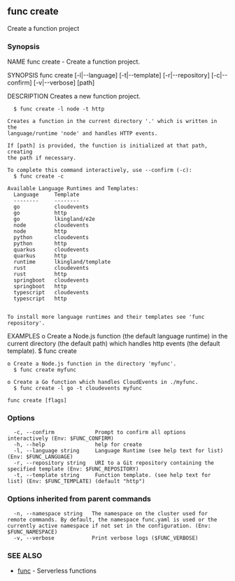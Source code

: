 ## func create

Create a function project

### Synopsis


NAME
	func create - Create a function project.

SYNOPSIS
	func create [-l|--language] [-t|--template] [-r|--repository]
	            [-c|--confirm]  [-v|--verbose]  [path]

DESCRIPTION
	Creates a new function project.

	  $ func create -l node -t http

	Creates a function in the current directory '.' which is written in the
	language/runtime 'node' and handles HTTP events.

	If [path] is provided, the function is initialized at that path, creating
	the path if necessary.

	To complete this command interactively, use --confirm (-c):
	  $ func create -c

	Available Language Runtimes and Templates:
	  Language     Template
	  --------     --------
	  go           cloudevents
	  go           http
	  go           lkingland/e2e
	  node         cloudevents
	  node         http
	  python       cloudevents
	  python       http
	  quarkus      cloudevents
	  quarkus      http
	  runtime      lkingland/template
	  rust         cloudevents
	  rust         http
	  springboot   cloudevents
	  springboot   http
	  typescript   cloudevents
	  typescript   http


	To install more language runtimes and their templates see 'func repository'.


EXAMPLES
	o Create a Node.js function (the default language runtime) in the current
	  directory (the default path) which handles http events (the default
	  template).
	  $ func create

	o Create a Node.js function in the directory 'myfunc'.
	  $ func create myfunc

	o Create a Go function which handles CloudEvents in ./myfunc.
	  $ func create -l go -t cloudevents myfunc


```
func create [flags]
```

### Options

```
  -c, --confirm             Prompt to confirm all options interactively (Env: $FUNC_CONFIRM)
  -h, --help                help for create
  -l, --language string     Language Runtime (see help text for list) (Env: $FUNC_LANGUAGE)
  -r, --repository string   URI to a Git repository containing the specified template (Env: $FUNC_REPOSITORY)
  -t, --template string     Function template. (see help text for list) (Env: $FUNC_TEMPLATE) (default "http")
```

### Options inherited from parent commands

```
  -n, --namespace string   The namespace on the cluster used for remote commands. By default, the namespace func.yaml is used or the currently active namespace if not set in the configuration. (Env: $FUNC_NAMESPACE)
  -v, --verbose            Print verbose logs ($FUNC_VERBOSE)
```

### SEE ALSO

* [func](func.md)	 - Serverless functions

